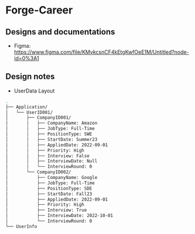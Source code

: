 # Forge-Career

## Designs and documentations
* Figma: https://www.figma.com/file/KMvkcsnCF4kEtgKwfOeE1M/Untitled?node-id=0%3A1

## Design notes

* UserData Layout
```bash
.
├── Application/
│   └── UserID001/
│       ├── CompanyID001/
│       │   ├── CompanyName: Amazon
│       │   ├── JobType: Full-Time
│       │   ├── PositionType: SWE
│       │   ├── StartDate: Summer23
│       │   ├── AppliedDate: 2022-09-01
│       │   ├── Priority: High
│       │   ├── Interview: False
│       │   ├── InterviewDate: Null
│       │   └── InterviewRound: 0
│       └── CompanyID002/
│           ├── CompanyName: Google
│           ├── JobType: Full-Time
│           ├── PositionType: SDE
│           ├── StartDate: Fall23
│           ├── AppliedDate: 2022-09-01
│           ├── Priority: High
│           ├── Interview: True
│           ├── InterviewDate: 2022-10-01
│           └── InterviewRound: 0
└── UserInfo
```
